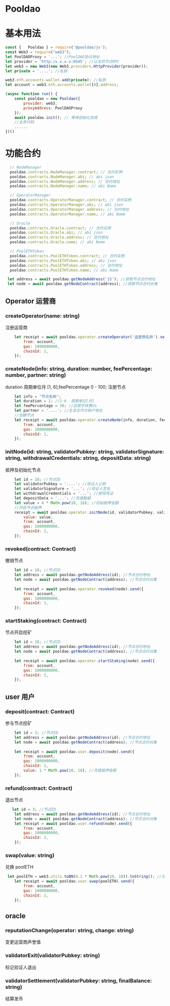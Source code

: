 # Pooldao

# 基本用法

```javascript
const {   Pooldao } = require('@pooldao/js');
const Web3 = require("web3");
let PoolDAOProxy = '...'; //PoolDAO协议地址
let provider = 'http:/x.x.x.x:8545'; //以太坊节点RPC
let web3 = new Web3(new Web3.providers.HttpProvider(provider));
let private = '....'; //私钥

web3.eth.accounts.wallet.add(private); //私钥
let account = web3.eth.accounts.wallet[0].address;

(async function run() {
    const pooldao = new Pooldao({
        provider: web3,
        proxyAddress: PoolDAOProxy
    });
    await pooldao.init(); // 等待初始化完成
    //业务代码
    ......
})()
```
# 功能合约

```javascript
  // NodeManager
  pooldao.contracts.NodeManager.contract; // 合约实例
  pooldao.contracts.NodeManager.abi; // abi json
  pooldao.contracts.NodeManager.address; // 合约地址
  pooldao.contracts.NodeManager.name; // abi Name

  // OperatorManager
  pooldao.contracts.OperatorManager.contract; // 合约实例
  pooldao.contracts.OperatorManager.abi; // abi json
  pooldao.contracts.OperatorManager.address; // 合约地址
  pooldao.contracts.OperatorManager.name; // abi Name

  // Oracle
  pooldao.contracts.Oracle.contract; // 合约实例
  pooldao.contracts.Oracle.abi; // abi json
  pooldao.contracts.Oracle.address; // 合约地址
  pooldao.contracts.Oracle.name; // abi Name

  // PoolETHToken
  pooldao.contracts.PoolETHToken.contract; // 合约实例
  pooldao.contracts.PoolETHToken.abi; // abi json
  pooldao.contracts.PoolETHToken.address; // 合约地址
  pooldao.contracts.PoolETHToken.name; // abi Name

 let address = await pooldao.getNodeAddress('15'); //获取节点合约地址
 let node = await pooldao.getNodeContract(address); //获取节点合约对象
```

## Operator 运营商

### createOperator(name: string)

注册运营商

```javascript
    let receipt = await pooldao.operator.createOperator('运营商名称').send({
        from: account,
        gas: 1000000000,
        chainId: 1,
    });
```

### createNode(info: string, duration: number, feePercentage: number, partner: string)
duration 周期单位月 [1, 6];feePercentage 0 - 100;
注册节点
```javascript
    let info = "节点名称";
    let duration = 1; //1-6  周期单位[月]
    let feePercentage = 30; //运营手续费x%
    let partner = '....'; //生态合作方账户地址
    //创建节点
    let receipt = await pooldao.operator.createNode(info, duration, feePercentage, partner).send({
        from: account,
        gas: 1000000000,
        chainId: 1,
    });
```

### initNode(id: string, validatorPubkey: string, validatorSignature: string, withdrawalCredentials: string, depositData: string)

抵押及初始化节点

```javascript
    let id = 18; //节点ID
    let validatorPubkey = '....'; //验证人公钥
    let validatorSignature = '...'; //验证人签名
    let withdrawalCredentials = '...'; //提现凭证
    let depositData = '...'; //充值数据
    let value = 4 * Math.pow(10, 18); //初始抵押金额
    //开启节点抵押 
    receipt = await pooldao.operator.initNode(id, validatorPubkey, validatorSignature, withdrawalCredentials, depositData).send({
        value: value,
        from: account,
        gas: 1000000000,
        chainId: 1,
    });
```

### revoked(contract: Contract)

撤销节点

```javascript
    let id = 18; //节点ID
    let address = await pooldao.getNodeAddress(id); //节点合约地址
    let node = await pooldao.getNodeContract(address); //节点合约对象
    
    let receipt = await pooldao.operator.revoked(node).send({
        from: account,
        gas: 1000000000,
        chainId: 1,
    });
```

### startStaking(contract: Contract)

节点开启挖矿
```javascript
    let id = 18; //节点ID
    let address = await pooldao.getNodeAddress(id); //节点合约地址
    let node = await pooldao.getNodeContract(address); //节点合约对象
    
    let receipt = await pooldao.operator.startStaking(node).send({
        from: account,
        gas: 1000000000,
        chainId: 1,
    });
```
## user 用户

### deposit(contract: Contract)

参与节点挖矿

```javascript
    let id = 3; //节点ID
    let address = await pooldao.getNodeAddress(id); //节点合约地址
    let node = await pooldao.getNodeContract(address); //节点合约对象
    
    let receipt = await pooldao.user.deposit(node).send({
        from: account,
        gas: 1000000000,
        chainId: 1,
        value: 1 * Math.pow(10, 18), //充值抵押金额
    });
```

### refund(contract: Contract)

退出节点

```javascript
   let id = 3; //节点ID
    let address = await pooldao.getNodeAddress(id); //节点合约地址
    let node = await pooldao.getNodeContract(address); //节点合约对象
    let receipt = await pooldao.user.refund(node).send({
        from: account,
        gas: 1000000000,
        chainId: 1,
    });
```

### swap(value: string)

兑换 poolETH

```javascript
 let poolETH = web3.utils.toBN(0.1 * Math.pow(10, 18)).toString(); //兑换的金额
    let receipt = await pooldao.user.swap(poolETH).send({
        from: account,
        gas: 1000000000,
        chainId: 1,
    });
```

## oracle

### reputationChange(operator: string, change: string)

变更运营商声誉值

### validatorExit(validatorPubkey: string)

标记验证人退出

### validatorSettlement(validatorPubkey: string, finalBalance: string)

结算发币
